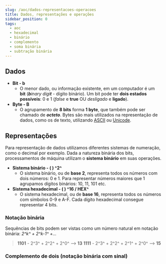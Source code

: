 ```yaml
---
slug: /aoc/dados-representacoes-operacoes
title: Dados, representações e operações
sidebar_position: 0
tags:
  - aoc
  - hexadecimal
  - binário
  - complemento
  - soma binária
  - subtração binária
---
```



## Dados

 - **Bit - b**
   - O menor dado, ou informação existente, em um computador é um **bit** (***b****inary* *digi**t*** - dígito binário).
Um bit pode ter **dois estados possíveis**: 0 e 1 (*false* e **true** OU *desligado* e **ligado**).
 - **Byte - B**
   - O agrupamento de **8 bits** forma **1 byte**, que também pode ser chamado de ***octeto***.
Bytes são mais utilizados na representação de dados, como os de texto, utilizando [ASCII](https://www.ime.usp.br/~pf/algoritmos/apend/ascii.html) ou [Unicode](https://www.ime.usp.br/~pf/algoritmos/apend/unicode.html).

## Representações

Para representação de dados utilizamos diferentes sistemas de numeração, como o decimal por exemplo.
Dada a natureza binária dos bits, processamentos de máquina utilizam o **sistema binário** em suas operações. 

 - **Sistema binário - ( ) ^2^**
   - O sistema binário, ou de **base 2**, representa todos os números com dois números: 0 e 1. 
Para representar números maiores que 1 agrupamos dígitos binários: 10, 11, 101 etc.
 - **Sistema hexadecimal - ( ) ^16 / HEX^**
   - O sistema hexadecimal, ou de **base 16**, representa todos os números com símbolos 0-9 e A-F. 
Cada dígito hexadecimal consegue representar 4 bits.


### Notação binária
Sequências de bits podem ser vistas como um número natural em notação binária: *2^k^ + 2^k-1^ +...*
> **1101** - 2^3^ + 2^2^ + 2^0^   —>  **13**
> **1111** - 2^3^ + 2^2^ + 2^1^ + 2^0^  —>  **15**

### Complemento de dois (notação binária com sinal)

